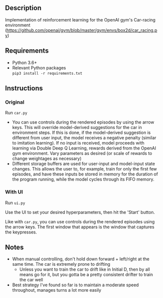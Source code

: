 ## Description
Implementation of reinforcement learning for the OpenAI gym's Car-racing environment (https://github.com/openai/gym/blob/master/gym/envs/box2d/car_racing.py)

## Requirements
* Python 3.6+
* Relevant Python packages  
  `pip3 install -r requirements.txt`

## Instructions
### Original
Run `car.py`

- You can use controls during the rendered episodes by using the arrow keys. This will override model-derived suggestions for the car in environment steps. If this is done, if the model-derived suggestion is different from user input, the model receives a negative penalty (similar to imitation learning). If no input is received, model proceeds with learning via Double Deep Q Learning, rewards derived from the OpenAI gym environment. Vary parameters as desired (or scale of rewards to change weightages as necessary)
- Different storage buffers are used for user-input and model-input state changes. This allows the user to, for example, train for only the first few episodes, and have these inputs be stored in memory for the duration of the program running, while the model cycles through its FIFO memory.

### With UI
Run `ui.py`  

Use the UI to set your desired hyperparameters, then hit the 'Start' button.

Like with `car.py`, you can use controls during the rendered episodes using the arrow keys. The first window that appears is the window that captures the keypresses.

## Notes
- When manual controlling, don't hold down forward + left/right at the same time. The car is extremely prone to drifting
  - Unless you want to train the car to drift like in Initial D, then by all means go for it, but you gotta be a pretty consistent drifter to train the car well
- Best strategy I've found so far is to maintain a moderate speed throughout, manages turns a lot more easily
